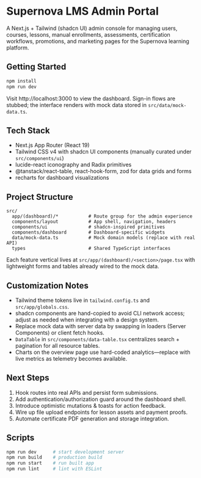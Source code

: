 ﻿# Supernova LMS Admin Portal

A Next.js + Tailwind (shadcn UI) admin console for managing users, courses, lessons, manual enrollments, assessments, certification workflows, promotions, and marketing pages for the Supernova learning platform.

## Getting Started

```bash
npm install
npm run dev
```

Visit http://localhost:3000 to view the dashboard. Sign-in flows are stubbed; the interface renders with mock data stored in `src/data/mock-data.ts`.

## Tech Stack

- Next.js App Router (React 19)
- Tailwind CSS v4 with shadcn UI components (manually curated under `src/components/ui`)
- lucide-react iconography and Radix primitives
- @tanstack/react-table, react-hook-form, zod for data grids and forms
- recharts for dashboard visualizations

## Project Structure

```text
src/
  app/(dashboard)/*           # Route group for the admin experience
  components/layout           # App shell, navigation, headers
  components/ui               # shadcn-inspired primitives
  components/dashboard        # Dashboard-specific widgets
  data/mock-data.ts           # Mock domain models (replace with real API)
  types                       # Shared TypeScript interfaces
```

Each feature vertical lives at `src/app/(dashboard)/<section>/page.tsx` with lightweight forms and tables already wired to the mock data.

## Customization Notes

- Tailwind theme tokens live in `tailwind.config.ts` and `src/app/globals.css`.
- shadcn components are hand-copied to avoid CLI network access; adjust as needed when integrating with a design system.
- Replace mock data with server data by swapping in loaders (Server Components) or client fetch hooks.
- `DataTable` in `src/components/data-table.tsx` centralizes search + pagination for all resource tables.
- Charts on the overview page use hard-coded analytics—replace with live metrics as telemetry becomes available.

## Next Steps

1. Hook routes into real APIs and persist form submissions.
2. Add authentication/authorization guard around the dashboard shell.
3. Introduce optimistic mutations & toasts for action feedback.
4. Wire up file upload endpoints for lesson assets and payment proofs.
5. Automate certificate PDF generation and storage integration.

## Scripts

```bash
npm run dev      # start development server
npm run build    # production build
npm run start    # run built app
npm run lint     # lint with ESLint
```
